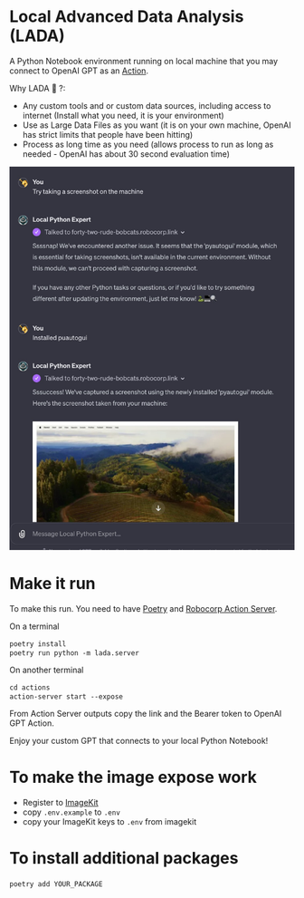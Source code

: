 # Local Advanced Data Analysis (LADA)

A Python Notebook environment running on local machine
that you may connect to OpenAI GPT as an [Action](https://platform.openai.com/docs/actions/introduction/what-is-an-action-in-a-gpt).

Why LADA :car: ?:
 * Any custom tools and or custom data sources, including access to internet (Install what you need, it is your environment)
 * Use as Large Data Files as you want (it is on your own machine, OpenAI has strict limits that people have been hitting)
 * Process as long time as you need (allows process to run as long as needed - OpenAI has about 30 second evaluation time)

<img src="lada.jpg" alt="Example use" width="640"/>

# Make it run

To make this run.
You need to have [Poetry](https://python-poetry.org/) and [Robocorp Action Server](https://github.com/robocorp/robocorp/tree/master/action_server).

On a terminal
```
poetry install
poetry run python -m lada.server
```

On another terminal
```
cd actions
action-server start --expose
```

From Action Server outputs copy the link and the Bearer token to OpenAI GPT Action.

Enjoy your custom GPT that connects to your local Python Notebook!

# To make the image expose work

- Register to [ImageKit](https://imagekit.io/)
- copy `.env.example` to `.env`
- copy your ImageKit keys to `.env` from imagekit

# To install additional packages

```poetry add YOUR_PACKAGE```